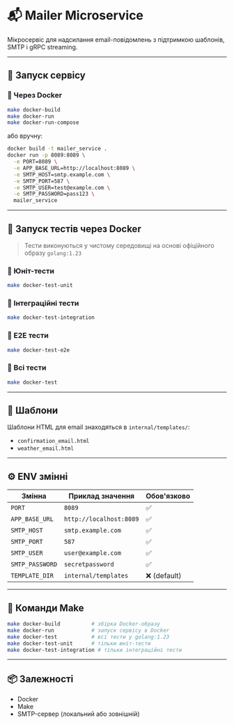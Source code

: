 # 📬 Mailer Microservice

Мікросервіс для надсилання email-повідомлень з підтримкою шаблонів, SMTP і gRPC streaming.

---

## 🚀 Запуск сервісу

### 🐳 Через Docker

```bash
make docker-build
make docker-run
make docker-run-compose
```

або вручну:

```bash
docker build -t mailer_service .
docker run -p 8089:8089 \
  -e PORT=8089 \
  -e APP_BASE_URL=http://localhost:8089 \
  -e SMTP_HOST=smtp.example.com \
  -e SMTP_PORT=587 \
  -e SMTP_USER=test@example.com \
  -e SMTP_PASSWORD=pass123 \
  mailer_service
```

---

## 🧪 Запуск тестів через Docker

> Тести виконуються у чистому середовищі на основі офіційного образу `golang:1.23`

### 🔹 Юніт-тести
```bash
make docker-test-unit
```

### 🔹 Інтеграційні тести
```bash
make docker-test-integration
```

### 🔹 E2E тести
```bash
make docker-test-e2e
```

### 🔹 Всі тести
```bash
make docker-test
```

---

## 📁 Шаблони
Шаблони HTML для email знаходяться в `internal/templates/`:

- `confirmation_email.html`
- `weather_email.html`

---

## ⚙️ ENV змінні

| Змінна          | Приклад значення             | Обов'язково |
|------------------|-------------------------------|-------------|
| `PORT`           | `8089`                        | ✅          |
| `APP_BASE_URL`   | `http://localhost:8089`       | ✅          |
| `SMTP_HOST`      | `smtp.example.com`            | ✅          |
| `SMTP_PORT`      | `587`                         | ✅          |
| `SMTP_USER`      | `user@example.com`            | ✅          |
| `SMTP_PASSWORD`  | `secretpassword`              | ✅          |
| `TEMPLATE_DIR`   | `internal/templates`          | ❌ (default)

---

## 🧰 Команди Make

```bash
make docker-build          # збірка Docker-образу
make docker-run            # запуск сервісу в Docker
make docker-test           # всі тести у golang:1.23
make docker-test-unit      # тільки юніт-тести
make docker-test-integration # тільки інтеграційні тести
```

---

## 📦 Залежності

- Docker
- Make
- SMTP-сервер (локальний або зовнішній)
